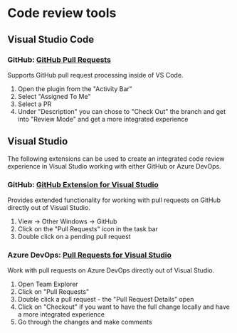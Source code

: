 # Code review tools

## Visual Studio Code

### GitHub: [GitHub Pull Requests](https://marketplace.visualstudio.com/items?itemName=GitHub.vscode-pull-request-github)

Supports GitHub pull request processing inside of VS Code.

1. Open the plugin from the "Activity Bar"
1. Select "Assigned To Me"
1. Select a PR
1. Under "Description" you can chose to "Check Out" the branch and get into "Review Mode" and get a more integrated experience

## Visual Studio

The following extensions can be used to create an integrated code review experience in Visual Studio working with either GitHub or Azure DevOps.

### GitHub: [GitHub Extension for Visual Studio](https://marketplace.visualstudio.com/items?itemName=GitHub.GitHubExtensionforVisualStudio)

Provides extended functionality for working with pull requests on GitHub directly out of Visual Studio.

1. View -> Other Windows -> GitHub
1. Click on the "Pull Requests" icon in the task bar
1. Double click on a pending pull request

### Azure DevOps: [Pull Requests for Visual Studio](https://marketplace.visualstudio.com/items?itemName=VSIDEVersionControlMSFT.pr4vs)

Work with pull requests on Azure DevOps directly out of Visual Studio.

1. Open Team Explorer
1. Click on "Pull Requests"
1. Double click a pull request - the "Pull Request Details" open
1. Click on "Checkout" if you want to have the full change locally and have a more integrated experience
1. Go through the changes and make comments

